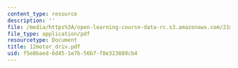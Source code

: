 ```yaml
---
content_type: resource
description: ''
file: /media/https%3A/open-learning-course-data-rc.s3.amazonaws.com/21m-735-technical-design-scenery-mechanisms-and-special-effects-spring-2004/f5e8baed6d451e7b56b7f8e323889cb4_12motor_driv.pdf
file_type: application/pdf
resourcetype: Document
title: 12motor_driv.pdf
uid: f5e8baed-6d45-1e7b-56b7-f8e323889cb4
---
```

